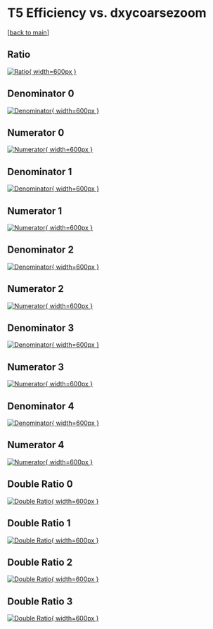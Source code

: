# T5 Efficiency vs. dxycoarsezoom

[[back to main](./)]



## Ratio

[![Ratio](../mtv/var/T5_vtr_0_-1_eff_dxycoarsezoom.png){ width=600px }](../mtv/var/T5_vtr_0_-1_eff_dxycoarsezoom.pdf)

## Denominator 0

[![Denominator](../mtv/den/T5_vtr_0_-1_eff_dxycoarsezoom_den0.png){ width=600px }](../mtv/den/T5_vtr_0_-1_eff_dxycoarsezoom_den0.pdf)

## Numerator 0

[![Numerator](../mtv/num/T5_vtr_0_-1_eff_dxycoarsezoom_num0.png){ width=600px }](../mtv/num/T5_vtr_0_-1_eff_dxycoarsezoom_num0.pdf)

## Denominator 1

[![Denominator](../mtv/den/T5_vtr_0_-1_eff_dxycoarsezoom_den1.png){ width=600px }](../mtv/den/T5_vtr_0_-1_eff_dxycoarsezoom_den1.pdf)

## Numerator 1

[![Numerator](../mtv/num/T5_vtr_0_-1_eff_dxycoarsezoom_num1.png){ width=600px }](../mtv/num/T5_vtr_0_-1_eff_dxycoarsezoom_num1.pdf)

## Denominator 2

[![Denominator](../mtv/den/T5_vtr_0_-1_eff_dxycoarsezoom_den2.png){ width=600px }](../mtv/den/T5_vtr_0_-1_eff_dxycoarsezoom_den2.pdf)

## Numerator 2

[![Numerator](../mtv/num/T5_vtr_0_-1_eff_dxycoarsezoom_num2.png){ width=600px }](../mtv/num/T5_vtr_0_-1_eff_dxycoarsezoom_num2.pdf)

## Denominator 3

[![Denominator](../mtv/den/T5_vtr_0_-1_eff_dxycoarsezoom_den3.png){ width=600px }](../mtv/den/T5_vtr_0_-1_eff_dxycoarsezoom_den3.pdf)

## Numerator 3

[![Numerator](../mtv/num/T5_vtr_0_-1_eff_dxycoarsezoom_num3.png){ width=600px }](../mtv/num/T5_vtr_0_-1_eff_dxycoarsezoom_num3.pdf)

## Denominator 4

[![Denominator](../mtv/den/T5_vtr_0_-1_eff_dxycoarsezoom_den4.png){ width=600px }](../mtv/den/T5_vtr_0_-1_eff_dxycoarsezoom_den4.pdf)

## Numerator 4

[![Numerator](../mtv/num/T5_vtr_0_-1_eff_dxycoarsezoom_num4.png){ width=600px }](../mtv/num/T5_vtr_0_-1_eff_dxycoarsezoom_num4.pdf)

## Double Ratio 0

[![Double Ratio](../mtv/ratio/T5_vtr_0_-1_eff_dxycoarsezoom_ratio0.png){ width=600px }](../mtv/ratio/T5_vtr_0_-1_eff_dxycoarsezoom_ratio0.pdf)

## Double Ratio 1

[![Double Ratio](../mtv/ratio/T5_vtr_0_-1_eff_dxycoarsezoom_ratio1.png){ width=600px }](../mtv/ratio/T5_vtr_0_-1_eff_dxycoarsezoom_ratio1.pdf)

## Double Ratio 2

[![Double Ratio](../mtv/ratio/T5_vtr_0_-1_eff_dxycoarsezoom_ratio2.png){ width=600px }](../mtv/ratio/T5_vtr_0_-1_eff_dxycoarsezoom_ratio2.pdf)

## Double Ratio 3

[![Double Ratio](../mtv/ratio/T5_vtr_0_-1_eff_dxycoarsezoom_ratio3.png){ width=600px }](../mtv/ratio/T5_vtr_0_-1_eff_dxycoarsezoom_ratio3.pdf)

